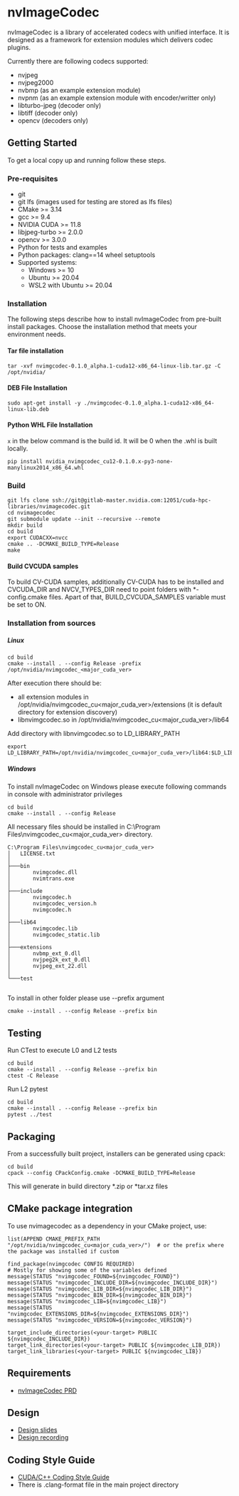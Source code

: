 # nvImageCodec

nvImageCodec is a library of accelerated codecs with unified interface.
It is designed as a framework for extension modules which delivers codec plugins.

Currently there are following codecs supported:
- nvjpeg
- nvjpeg2000
- nvbmp (as an example extension module)
- nvpnm (as an example extension module with encoder/writter only)
- libturbo-jpeg (decoder only)
- libtiff (decoder only)
- opencv (decoders only)

## Getting Started

To get a local copy up and running follow these steps.

### Pre-requisites
- git
- git lfs (images used for testing are stored as lfs files)
- CMake >= 3.14
- gcc >= 9.4
- NVIDIA CUDA >= 11.8
- libjpeg-turbo >= 2.0.0
- opencv >= 3.0.0
- Python for tests and examples
- Python packages: clang==14 wheel setuptools
- Supported systems:
  - Windows >= 10
  - Ubuntu >= 20.04
  - WSL2 with Ubuntu >= 20.04


### Installation

The following steps describe how to install nvImageCodec from pre-built install packages.
Choose the installation method that meets your environment needs.

#### Tar file installation

```
tar -xvf nvimgcodec-0.1.0_alpha.1-cuda12-x86_64-linux-lib.tar.gz -C /opt/nvidia/
```

#### DEB File Installation
```
sudo apt-get install -y ./nvimgcodec-0.1.0_alpha.1-cuda12-x86_64-linux-lib.deb
```
#### Python WHL File Installation

`x` in the below command is the build id. It will be 0 when the .whl is built locally.

```
pip install nvidia_nvimgcodec_cu12-0.1.0.x-py3-none-manylinux2014_x86_64.whl
```

### Build

```
git lfs clone ssh://git@gitlab-master.nvidia.com:12051/cuda-hpc-libraries/nvimagecodec.git
cd nvimagecodec
git submodule update --init --recursive --remote
mkdir build
cd build
export CUDACXX=nvcc
cmake .. -DCMAKE_BUILD_TYPE=Release
make
```

#### Build CVCUDA samples

To build CV-CUDA samples, additionally CV-CUDA has to be installed and CVCUDA_DIR and NVCV_TYPES_DIR
need to point folders with *-config.cmake files. Apart of that, BUILD_CVCUDA_SAMPLES variable must be set to ON.

### Installation from sources

##### Linux
```
cd build
cmake --install . --config Release -prefix /opt/nvidia/nvimgcodec_<major_cuda_ver>
```

After execution there should be:
- all extension modules in /opt/nvidia/nvimgcodec_cu<major_cuda_ver>/extensions (it is default directory for extension discovery)
- libnvimgcodec.so in /opt/nvidia/nvimgcodec_cu<major_cuda_ver>/lib64

Add directory with libnvimgcodec.so to LD_LIBRARY_PATH

```
export LD_LIBRARY_PATH=/opt/nvidia/nvimgcodec_cu<major_cuda_ver>/lib64:$LD_LIBRARY_PATH
```

##### Windows

To install nvImageCodec on Windows please execute following commands in console with administrator privileges
```
cd build
cmake --install . --config Release
```
All necessary files should be installed in C:\Program Files\nvimgcodec_cu<major_cuda_ver> directory.

```
C:\Program Files\nvimgcodec_cu<major_cuda_ver>
│   LICENSE.txt
│
├───bin
│       nvimgcodec.dll
│       nvimtrans.exe
│
├───include
│       nvimgcodec.h
│       nvimgcodec_version.h
│       nvimgcodec.h
│
├───lib64
│       nvimgcodec.lib
│       nvimgcodec_static.lib
│
├───extensions
│       nvbmp_ext_0.dll
│       nvjpeg2k_ext_0.dll
│       nvjpeg_ext_22.dll
│
└───test


```

To install in other folder please use --prefix argument
```
cmake --install . --config Release --prefix bin
```

## Testing
Run CTest to execute L0 and L2 tests
```
cd build
cmake --install . --config Release --prefix bin
ctest -C Release
```

Run L2 pytest
```
cd build
cmake --install . --config Release --prefix bin
pytest ../test
```

## Packaging

From a successfully built project, installers can be generated using cpack:
```
cd build
cpack --config CPackConfig.cmake -DCMAKE_BUILD_TYPE=Release
```
This will generate in build directory *.zip or *tar.xz files

## CMake package integration

To use nvimagecodec as a dependency in your CMake project, use:
```
list(APPEND CMAKE_PREFIX_PATH "/opt/nvidia/nvimgcodec_cu<major_cuda_ver>/")  # or the prefix where the package was installed if custom

find_package(nvimgcodec CONFIG REQUIRED)
# Mostly for showing some of the variables defined
message(STATUS "nvimgcodec_FOUND=${nvimgcodec_FOUND}")
message(STATUS "nvimgcodec_INCLUDE_DIR=${nvimgcodec_INCLUDE_DIR}")
message(STATUS "nvimgcodec_LIB_DIR=${nvimgcodec_LIB_DIR}")
message(STATUS "nvimgcodec_BIN_DIR=${nvimgcodec_BIN_DIR}")
message(STATUS "nvimgcodec_LIB=${nvimgcodec_LIB}")
message(STATUS "nvimgcodec_EXTENSIONS_DIR=${nvimgcodec_EXTENSIONS_DIR}")
message(STATUS "nvimgcodec_VERSION=${nvimgcodec_VERSION}")

target_include_directories(<your-target> PUBLIC ${nvimgcodec_INCLUDE_DIR})
target_link_directories(<your-target> PUBLIC ${nvimgcodec_LIB_DIR})
target_link_libraries(<your-target> PUBLIC ${nvimgcodec_LIB})
```

## Requirements
- [nvImageCodec PRD](https://nam11.safelinks.protection.outlook.com/?url=https%3A%2F%2Fdocs.google.com%2Fdocument%2Fd%2F1KrFzidHNfozNYk8a3crs0ekNH3ETisT1%2Fedit&data=05%7C01%7Csmatysik%40nvidia.com%7C7a7093b7b5804d1b98f008dac16b827e%7C43083d15727340c1b7db39efd9ccc17a%7C0%7C0%7C638034964732398522%7CUnknown%7CTWFpbGZsb3d8eyJWIjoiMC4wLjAwMDAiLCJQIjoiV2luMzIiLCJBTiI6Ik1haWwiLCJXVCI6Mn0%3D%7C3000%7C%7C%7C&sdata=GD26jloLP4IdjvI%2BdYrmIs5PZgYCMHXWMXnLjGRfAJ4%3D&reserved=0)

## Design
- [Design slides](https://nam11.safelinks.protection.outlook.com/ap/p-59584e83/?url=https%3A%2F%2Fnvidia-my.sharepoint.com%2F%3Ap%3A%2Fp%2Ftrybicki%2FEbDMoASyk0hLukzPdpW66S4BzOvJZ9vymm0fkddy7utfkw%3Fe%3DMlduBI&data=05%7C01%7Csmatysik%40nvidia.com%7C347ebe243c764d22761908dad7cbbad2%7C43083d15727340c1b7db39efd9ccc17a%7C0%7C0%7C638059567268905928%7CUnknown%7CTWFpbGZsb3d8eyJWIjoiMC4wLjAwMDAiLCJQIjoiV2luMzIiLCJBTiI6Ik1haWwiLCJXVCI6Mn0%3D%7C3000%7C%7C%7C&sdata=xut9HNCGgftyfTR635%2BJu2Amp%2F6bF2eZsjkzhrpNOYg%3D&reserved=0)
- [Design recording](https://nam11.safelinks.protection.outlook.com/?url=https%3A%2F%2Fnvidia-my.sharepoint.com%2F%3Av%3A%2Fp%2Ftrybicki%2FEeC0aKfe5bdFixtDmg7J3ZkBJg3Pzyl1RfPkNFyQOV2VFQ&data=05%7C01%7Csmatysik%40nvidia.com%7C347ebe243c764d22761908dad7cbbad2%7C43083d15727340c1b7db39efd9ccc17a%7C0%7C0%7C638059567269062080%7CUnknown%7CTWFpbGZsb3d8eyJWIjoiMC4wLjAwMDAiLCJQIjoiV2luMzIiLCJBTiI6Ik1haWwiLCJXVCI6Mn0%3D%7C3000%7C%7C%7C&sdata=WmjhZpi1SocpDVAP5QtcM4kOQ6aiW%2FspDvMYPGwzXbQ%3D&reserved=0)

## Coding Style Guide

- [CUDA/C++ Coding Style Guide](https://docs.google.com/document/d/1jNvQBMQhoIQMSot4WFUop8Bl2bCUxvuX7Xa4910RDQI/edit)
- There is .clang-format file in the main project directory
